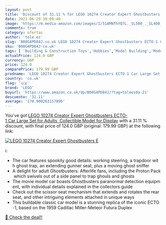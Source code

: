 ```yaml
---
layout: post
title: 'Discount of 31.11 % for LEGO 10274 Creator Expert Ghostbusters E'
date: 2021-06-29 10:09:40
image: 'https://m.media-amazon.com/images/I/51AMNfhYQ7L._SL500_._SL400_.jpg'
comments: true
category: ofertas
author: 'tole.es'
slug: 'B08G4PD84J-co.uk LEGO 10274 Creator Expert Ghostbusters ECTO-1 Car Large...'
sku: 'B08G4PD84J-co.uk'
tags: [ 'Building & Construction Toys','Hobbies','Model Building','Model Building Kits','Motor Vehicle Model Building Kits','Toys & Games','Toys Store','lego', ]
actualPrice: 124.0 GBP
currency: GBP
price: 124.0
comparePrice: 179.99 GBP
prodname: 'LEGO 10274 Creator Expert Ghostbusters ECTO-1 Car Large Set for Adults  Collectible Model for Display'
country: 'co.uk'
flag: '🇬🇧'
brand: 'LEGO'
buyurl: 'https://www.amazon.co.uk/dp/B08G4PD84J/?tag=tolees0a-21'
descuento: '31.11'
average: '170.900263157896'
---
```


You've got [LEGO 10274 Creator Expert Ghostbusters ECTO-1 Car Large Set for Adults  Collectible Model for Display](https://www.amazon.co.uk/dp/B08G4PD84J/?tag=tolees0a-21) with a  31.11 % discount, with final price of 124.0 GBP (original: 179.99 GBP) at the following link:

[![LEGO 10274 Creator Expert Ghostbusters E](https://m.media-amazon.com/images/I/51AMNfhYQ7L._SL500_._SL400_.jpg)](https://www.amazon.co.uk/dp/B08G4PD84J/?tag=tolees0a-21)

ℹ️:

- The car features spookily good details: working steering, a trapdoor with ghost trap, an extending gunner seat, plus a moving ghost sniffer
- A delight for adult Ghostbusters: Afterlife fans, including the Proton Pack which swivels out of a side panel to trap ghouls and ghosts
- The movie model car boasts Ghostbusters paranormal detection equipment, with individual details explained in the collectors guide
- Check out the scissor seat mechanism that extends and rotates the rear seat, and other intriguing elements attached in unique ways
- This buildable classic car model is a stunning replica of the iconic ECTO-1, based on the 1959 Cadillac Miller-Meteor Futura Duplex

[🛒 Check the deal!!](https://www.amazon.co.uk/dp/B08G4PD84J/?tag=tolees0a-21)
